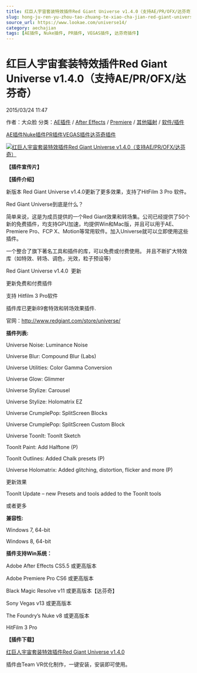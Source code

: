 ```yaml
---
title: 红巨人宇宙套装特效插件Red Giant Universe v1.4.0（支持AE/PR/OFX/达芬奇）
slug: hong-ju-ren-yu-zhou-tao-zhuang-te-xiao-cha-jian-red-giant-universe-v1-4-0-zhi-chi-ae-pr-ofx-da-fen-qi
source_url: https://www.lookae.com/universe14/
category: aechajian
tags: [AE插件, Nuke插件, PR插件, VEGAS插件, 达芬奇插件]
---
```

# 红巨人宇宙套装特效插件Red Giant Universe v1.4.0（支持AE/PR/OFX/达芬奇）

2015/03/24 11:47

作者：大众脸
分类：[AE插件](https://www.lookae.com/after-effects/aechajian/) / [After Effects](https://www.lookae.com/after-effects/) / [Premiere](https://www.lookae.com/qitarjcj/premierezy/) / [其他辐射](https://www.lookae.com/others/) / [软件/插件](https://www.lookae.com/qitarjcj/)

[AE插件](https://www.lookae.com/tag/ae%e6%8f%92%e4%bb%b6/)[Nuke插件](https://www.lookae.com/tag/nuke%e6%8f%92%e4%bb%b6/)[PR插件](https://www.lookae.com/tag/pr%e6%8f%92%e4%bb%b6/)[VEGAS插件](https://www.lookae.com/tag/vegas%e6%8f%92%e4%bb%b6/)[达芬奇插件](https://www.lookae.com/tag/%e8%be%be%e8%8a%ac%e5%a5%87%e6%8f%92%e4%bb%b6/)

[![红巨人宇宙套装特效插件Red Giant Universe v1.4.0（支持AE/PR/OFX/达芬奇）](https://www.lookae.com/wp-content/uploads/2014/09/Universe.jpg "红巨人宇宙套装特效插件Red Giant Universe v1.4.0（支持AE/PR/OFX/达芬奇）-LookAE.com")](https://www.lookae.com/wp-content/uploads/2014/09/Universe.jpg)

**【插件宣传片】**

**【插件介绍】**

新版本 Red Giant Universe v1.4.0更新了更多效果，支持了HitFilm 3 Pro 软件。

Red Giant Universe到底是什么？

简单来说，这是为成员提供的一个Red Giant效果和转场集。公司已经提供了50个新的免费插件，均支持GPU加速，均提供Win和Mac版，并且可以用于AE、Premiere Pro、FCP X、Motion等常用软件。加入Universe就可以立即使用这些插件。

一个整合了旗下著名工具和插件的库，可以免费或付费使用。 并且不断扩大特效库（如特效、转场、调色，光效，粒子预设等）

Red Giant Universe v1.4.0  更新

更新免费和付费插件

支持 Hitfilm 3 Pro软件

插件库已更新89套特效和转场效果插件.

官网：http://www.redgiant.com/store/universe/

**插件列表:**

Universe Noise: Luminance Noise

Universe Blur: Compound Blur (Labs)

Universe Utilities: Color Gamma Conversion

Universe Glow: Glimmer

Universe Stylize: Carousel

Universe Stylize: Holomatrix EZ

Universe CrumplePop: SplitScreen Blocks

Universe CrumplePop: SplitScreen Custom Block

Universe ToonIt: ToonIt Sketch

ToonIt Paint: Add Halftone (P)

ToonIt Outlines: Added Chalk presets (P)

Universe Holomatrix: Added glitching, distortion, flicker and more (P)

更新效果

ToonIt Update – new Presets and tools added to the ToonIt tools

或者更多

**兼容性:**

Windows 7, 64-bit

Windows 8, 64-bit

**插件支持Win系统：**

Adobe After Effects CS5.5 或更高版本

Adobe Premiere Pro CS6 或更高版本

Black Magic Resolve v11 或更高版本【达芬奇】

Sony Vegas v13 或更高版本

The Foundry’s Nuke v8 或更高版本

HitFilm 3 Pro

**【插件下载】**

[红巨人宇宙套装特效插件Red Giant Universe v1.4.0](https://www.400gb.com/file/88686250)

插件由Team VR优化制作，一键安装，安装即可使用。
